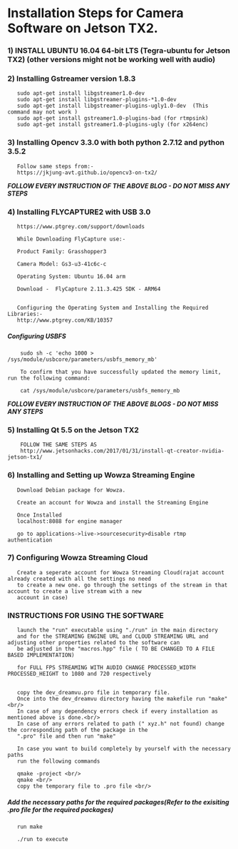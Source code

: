 # Installation Steps for Camera Software on Jetson TX2.

### 1) INSTALL UBUNTU 16.04 64-bit LTS (Tegra-ubuntu for Jetson TX2)  (other versions might not be working well with audio)

### 2) Installing Gstreamer version 1.8.3
       sudo apt-get install libgstreamer1.0-dev 
       sudo apt-get install libgstreamer-plugins-*1.0-dev
       sudo apt-get install libgstreamer-plugins-ugly1.0-dev  (This command may not work )
       sudo apt-get install gstreamer1.0-plugins-bad (for rtmpsink)
       sudo apt-get install gstreamer1.0-plugins-ugly (for x264enc)
    
    

### 3) Installing Opencv 3.3.0 with both python 2.7.12 and python 3.5.2 
       Follow same steps from:-
       https://jkjung-avt.github.io/opencv3-on-tx2/


***FOLLOW EVERY INSTRUCTION OF THE ABOVE BLOG - DO NOT MISS ANY STEPS***


### 4) Installing FLYCAPTURE2 with USB 3.0 
       https://www.ptgrey.com/support/downloads

       While Downloading FlyCapture use:- 

       Product Family: Grasshopper3
 
       Camera Model: Gs3-u3-41c6c-c
 
       Operating System: Ubuntu 16.04 arm
 
       Download -  FlyCapture 2.11.3.425 SDK - ARM64

     
       Configuring the Operating System and Installing the Required Libraries:-
  	   http://www.ptgrey.com/KB/10357

  ##### Configuring USBFS
        sudo sh -c 'echo 1000 > /sys/module/usbcore/parameters/usbfs_memory_mb'

        To confirm that you have successfully updated the memory limit, run the following command:

        cat /sys/module/usbcore/parameters/usbfs_memory_mb


***FOLLOW EVERY INSTRUCTION OF THE ABOVE BLOGS - DO NOT MISS ANY STEPS***


### 5) Installing Qt 5.5 on the Jetson TX2
        FOLLOW THE SAME STEPS AS
        http://www.jetsonhacks.com/2017/01/31/install-qt-creator-nvidia-jetson-tx1/
 


### 6) Installing and Setting up Wowza Streaming Engine 

       Download Debian package for Wowza.
 
       Create an account for Wowza and install the Streaming Engine

       Once Installed
       localhost:8088 for engine manager

       go to applications->live->sourcesecurity>disable rtmp authentication


### 7) Configuring Wowza Streaming Cloud
       Create a seperate account for Wowza Streaming Cloud(rajat account already created with all the settings no need 
       to create a new one. go through the settings of the stream in that account to create a live stream with a new 
       account in case)


### INSTRUCTIONS FOR USING THE SOFTWARE

       launch the "run" executable using "./run" in the main directory
       and for the STREAMING ENGINE URL and CLOUD STREAMING URL and adjusting other properties related to the software can 
       be adjusted in the "macros.hpp" file ( TO BE CHANGED TO A FILE BASED IMPLEMENTATION)

       for FULL FPS STREAMING WITH AUDIO CHANGE PROCESSED_WIDTH PROCESSED_HEIGHT to 1080 and 720 respectively


       copy the dev_dreamvu.pro file in temporary file. 
       Once into the dev_dreamvu directory having the makefile run "make" <br/>
       In case of any dependency errors check if every installation as mentioned above is done.<br/>
       In case of any errors related to path (" xyz.h" not found) change the corresponding path of the package in the 
       ".pro" file and then run "make"

       In case you want to build completely by yourself with the necessary paths 
       run the following commands

       qmake -project <br/>
       qmake <br/>
       copy the temporary file to .pro file <br/>

##### Add the necessary paths for the required packages(Refer to the exisiting .pro file for the required packages) <br/>
       run make

       ./run to execute

